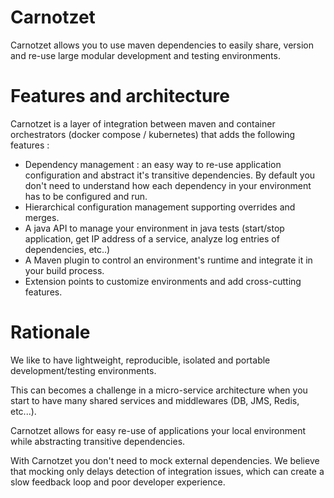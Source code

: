 # Carnotzet
Carnotzet allows you to use maven dependencies to easily share, version and re-use large modular development and testing environments.

# Features and architecture
Carnotzet is a layer of integration between maven and container orchestrators (docker compose / kubernetes) that adds the following features : 

- Dependency management : an easy way to re-use application configuration and abstract it's transitive dependencies. 
By default you don't need to understand how each dependency in your environment has to be configured and run.
- Hierarchical configuration management supporting overrides and merges.
- A java API to manage your environment in java tests (start/stop application, get IP address of a service, analyze log entries of dependencies, etc..)
- A Maven plugin to control an environment's runtime and integrate it in your build process.
- Extension points to customize environments and add cross-cutting features.

# Rationale
We like  to have lightweight, reproducible, isolated and portable development/testing environments.

This can becomes a challenge in a micro-service architecture when you start to have many shared services and middlewares (DB, JMS, Redis, etc...).

Carnotzet allows for easy re-use of applications your local environment while abstracting transitive dependencies.

With Carnotzet you don't need to mock external dependencies. We believe that mocking only delays detection of integration issues, which can create a slow feedback loop and poor developer experience.


